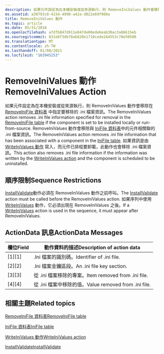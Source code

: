 ```yaml
---
description: 如果元件設定為在本機安裝或從來源執行，則 RemoveIniValues 動作會移除在 RemoveIniFile 資料表中指定要移除的 .ini 檔案資訊。
ms.assetid: a30793c8-4154-4990-a42a-d022e69f960a
title: RemoveIniValues 動作
ms.topic: article
ms.date: 05/31/2018
ms.openlocfilehash: a7dfb847d911e847de00ede6eab30ac3a86615eb
ms.sourcegitcommit: 831e8f3db78ab820e1710cede244553c70e50500
ms.translationtype: MT
ms.contentlocale: zh-TW
ms.lasthandoff: 01/08/2021
ms.locfileid: "103945253"
---
```

# <a name="removeinivalues-action"></a><span data-ttu-id="ede88-103">RemoveIniValues 動作</span><span class="sxs-lookup"><span data-stu-id="ede88-103">RemoveIniValues Action</span></span>

<span data-ttu-id="ede88-104">如果元件設定為在本機安裝或從來源執行，則 RemoveIniValues 動作會移除在 [RemoveIniFile 資料表](removeinifile-table.md) 中指定要移除的 .ini 檔案資訊。</span><span class="sxs-lookup"><span data-stu-id="ede88-104">The RemoveIniValues action removes .ini file information specified for removal in the [RemoveIniFile table](removeinifile-table.md) if the component is set to be installed locally or run-from-source.</span></span> <span data-ttu-id="ede88-105">RemoveIniValues 動作會移除與 [IniFile 資料表](inifile-table.md)中的元件相關聯的 .ini 檔案資訊。</span><span class="sxs-lookup"><span data-stu-id="ede88-105">The RemoveIniValues action removes .ini file information that has been associated with a component in the [IniFile table](inifile-table.md).</span></span> <span data-ttu-id="ede88-106">如果資訊是由 [WriteIniValues 動作](writeinivalues-action.md) 寫入，而元件已排程要卸載，此動作也會移除 .ini 檔案資訊。</span><span class="sxs-lookup"><span data-stu-id="ede88-106">This action also removes .ini file information if the information was written by the [WriteIniValues action](writeinivalues-action.md) and the component is scheduled to be uninstalled.</span></span>

## <a name="sequence-restrictions"></a><span data-ttu-id="ede88-107">順序限制</span><span class="sxs-lookup"><span data-stu-id="ede88-107">Sequence Restrictions</span></span>

<span data-ttu-id="ede88-108">[InstallValidate](installvalidate-action.md)動作必須在 RemoveIniValues 動作之前呼叫。</span><span class="sxs-lookup"><span data-stu-id="ede88-108">The [InstallValidate](installvalidate-action.md) action must be called before the RemoveIniValues action.</span></span> <span data-ttu-id="ede88-109">如果序列中使用 [WriteIniValues](writeinivalues-action.md) 動作，它必須出現在 RemoveIniValues 之後。</span><span class="sxs-lookup"><span data-stu-id="ede88-109">If a [WriteIniValues](writeinivalues-action.md) action is used in the sequence, it must appear after RemoveIniValues.</span></span>

## <a name="actiondata-messages"></a><span data-ttu-id="ede88-110">ActionData 訊息</span><span class="sxs-lookup"><span data-stu-id="ede88-110">ActionData Messages</span></span>



| <span data-ttu-id="ede88-111">欄位</span><span class="sxs-lookup"><span data-stu-id="ede88-111">Field</span></span> | <span data-ttu-id="ede88-112">動作資料的描述</span><span class="sxs-lookup"><span data-stu-id="ede88-112">Description of action data</span></span>    |
|-------|-------------------------------|
| <span data-ttu-id="ede88-113">\[1\]</span><span class="sxs-lookup"><span data-stu-id="ede88-113">\[1\]</span></span> | <span data-ttu-id="ede88-114">.Ini 檔案的識別碼。</span><span class="sxs-lookup"><span data-stu-id="ede88-114">Identifier of .ini file.</span></span>      |
| <span data-ttu-id="ede88-115">\[2\]</span><span class="sxs-lookup"><span data-stu-id="ede88-115">\[2\]</span></span> | <span data-ttu-id="ede88-116">.Ini 檔案金鑰區段。</span><span class="sxs-lookup"><span data-stu-id="ede88-116">An .ini file key section.</span></span>     |
| <span data-ttu-id="ede88-117">\[3\]</span><span class="sxs-lookup"><span data-stu-id="ede88-117">\[3\]</span></span> | <span data-ttu-id="ede88-118">從 .ini 檔案移除的專案。</span><span class="sxs-lookup"><span data-stu-id="ede88-118">Item removed from .ini file.</span></span>  |
| <span data-ttu-id="ede88-119">\[4\]</span><span class="sxs-lookup"><span data-stu-id="ede88-119">\[4\]</span></span> | <span data-ttu-id="ede88-120">從 .ini 檔案中移除的值。</span><span class="sxs-lookup"><span data-stu-id="ede88-120">Value removed from .ini file.</span></span> |



 

## <a name="related-topics"></a><span data-ttu-id="ede88-121">相關主題</span><span class="sxs-lookup"><span data-stu-id="ede88-121">Related topics</span></span>

<dl> <dt>

[<span data-ttu-id="ede88-122">RemoveIniFile 資料表</span><span class="sxs-lookup"><span data-stu-id="ede88-122">RemoveIniFile table</span></span>](removeinifile-table.md)
</dt> <dt>

[<span data-ttu-id="ede88-123">IniFile 資料表</span><span class="sxs-lookup"><span data-stu-id="ede88-123">IniFile table</span></span>](inifile-table.md)
</dt> <dt>

[<span data-ttu-id="ede88-124">WriteIniValues 動作</span><span class="sxs-lookup"><span data-stu-id="ede88-124">WriteIniValues action</span></span>](writeinivalues-action.md)
</dt> <dt>

[<span data-ttu-id="ede88-125">InstallValidate</span><span class="sxs-lookup"><span data-stu-id="ede88-125">InstallValidate</span></span>](installvalidate-action.md)
</dt> </dl>

 

 



